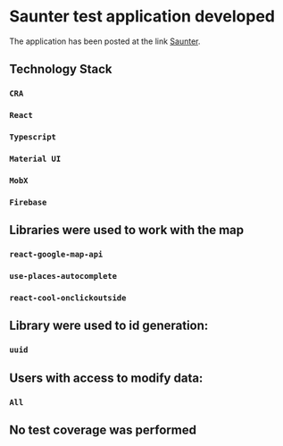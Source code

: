 # Saunter test application developed

The application has been posted at the link [Saunter](https://ivarovskiy.github.io/saunter-test/).

## Technology Stack
### `CRA`
### `React`
### `Typescript`
### `Material UI`
### `MobX`
### `Firebase`

## Libraries were used to work with the map
### `react-google-map-api`
### `use-places-autocomplete`
### `react-cool-onclickoutside`

## Library were used to id generation:
### `uuid`

## Users with access to modify data:
### `All`

## No test coverage was performed
